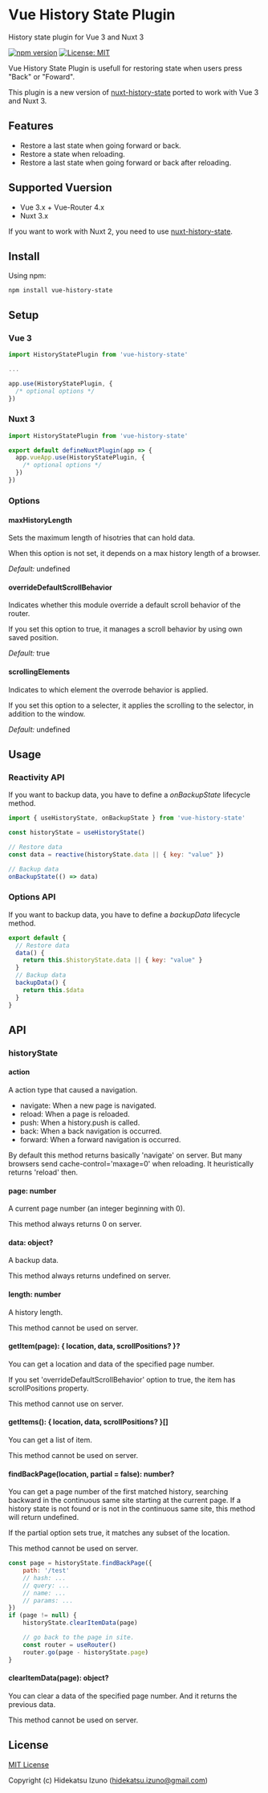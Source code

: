 # Vue History State Plugin

History state plugin for Vue 3 and Nuxt 3

[![npm version](https://badge.fury.io/js/vue-history-state.svg)](https://badge.fury.io/js/vue-history-state)
[![License: MIT](https://img.shields.io/badge/License-MIT-blue.svg)](LICENSE)

Vue History State Plugin is usefull for restoring state when users press "Back" or "Foward".

This plugin is a new version of [nuxt-history-state](https://github.com/hidekatsu-izuno/nuxt-history-state) 
ported to work with Vue 3 and Nuxt 3.

## Features

- Restore a last state when going forward or back.
- Restore a state when reloading.
- Restore a last state when going forward or back after reloading.

## Supported Vuersion

- Vue 3.x + Vue-Router 4.x
- Nuxt 3.x

If you want to work with Nuxt 2, you need to use [nuxt-history-state](https://github.com/hidekatsu-izuno/nuxt-history-state).

## Install

Using npm:

```
npm install vue-history-state
```

## Setup

### Vue 3

```javascript
import HistoryStatePlugin from 'vue-history-state'

...

app.use(HistoryStatePlugin, {
  /* optional options */
})
```

### Nuxt 3

```javascript
import HistoryStatePlugin from 'vue-history-state'

export default defineNuxtPlugin(app => {
  app.vueApp.use(HistoryStatePlugin, {
    /* optional options */
  })
})
```

### Options

#### maxHistoryLength

Sets the maximum length of hisotries that can hold data.

When this option is not set, it depends on a max history length of a browser.

*Default:* undefined

#### overrideDefaultScrollBehavior

Indicates whether this module override a default scroll behavior of the router.

If you set this option to true, it manages a scroll behavior by using own saved position.

*Default:* true

#### scrollingElements

Indicates to which element the overrode behavior is applied.

If you set this option to a selecter, it applies the scrolling to the selector, in addition to the window.

*Default:* undefined

## Usage

### Reactivity API

If you want to backup data, you have to define a *onBackupState* lifecycle method.

```javascript
import { useHistoryState, onBackupState } from 'vue-history-state'

const historyState = useHistoryState()

// Restore data
const data = reactive(historyState.data || { key: "value" })

// Backup data
onBackupState(() => data)
```

### Options API

If you want to backup data, you have to define a *backupData* lifecycle method.

```javascript
export default {
  // Restore data
  data() {
    return this.$historyState.data || { key: "value" }
  }
  // Backup data
  backupData() {
    return this.$data
  }
}
```

## API

### historyState

#### action

A action type that caused a navigation.

- navigate: When a new page is navigated.
- reload: When a page is reloaded.
- push: When a history.push is called.
- back: When a back navigation is occurred.
- forward: When a forward navigation is occurred.

By default this method returns basically 'navigate' on server. 
But many browsers send cache-control='maxage=0' when reloading.
It heuristically returns 'reload' then.

#### page: number

A current page number (an integer beginning with 0).

This method always returns 0 on server.

#### data: object?

A backup data.

This method always returns undefined on server.

#### length: number

A history length.

This method cannot be used on server.

#### getItem(page): { location, data, scrollPositions? }?

You can get a location and data of the specified page number.

If you set 'overrideDefaultScrollBehavior' option to true, the item has scrollPositions property.

This method cannot use on server.

#### getItems(): { location, data, scrollPositions? }[]

You can get a list of item.

This method cannot be used on server.

#### findBackPage(location, partial = false): number?

You can get a page number of the first matched history, 
searching backward in the continuous same site starting at the current page.
If a history state is not found or is not in the continuous same site, this method will return undefined.

If the partial option sets true, it matches any subset of the location.

This method cannot be used on server.

```javascript
const page = historyState.findBackPage({
    path: '/test'
    // hash: ...
    // query: ...
    // name: ...
    // params: ...
})
if (page != null) {
    historyState.clearItemData(page)

    // go back to the page in site.
    const router = useRouter()
    router.go(page - historyState.page)
}
```

#### clearItemData(page): object?

You can clear a data of the specified page number. And it returns the previous data.

This method cannot be used on server.

## License

[MIT License](./LICENSE)

Copyright (c) Hidekatsu Izuno (hidekatsu.izuno@gmail.com)
